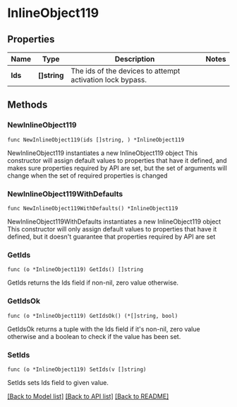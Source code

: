 # InlineObject119

## Properties

Name | Type | Description | Notes
------------ | ------------- | ------------- | -------------
**Ids** | **[]string** | The ids of the devices to attempt activation lock bypass. | 

## Methods

### NewInlineObject119

`func NewInlineObject119(ids []string, ) *InlineObject119`

NewInlineObject119 instantiates a new InlineObject119 object
This constructor will assign default values to properties that have it defined,
and makes sure properties required by API are set, but the set of arguments
will change when the set of required properties is changed

### NewInlineObject119WithDefaults

`func NewInlineObject119WithDefaults() *InlineObject119`

NewInlineObject119WithDefaults instantiates a new InlineObject119 object
This constructor will only assign default values to properties that have it defined,
but it doesn't guarantee that properties required by API are set

### GetIds

`func (o *InlineObject119) GetIds() []string`

GetIds returns the Ids field if non-nil, zero value otherwise.

### GetIdsOk

`func (o *InlineObject119) GetIdsOk() (*[]string, bool)`

GetIdsOk returns a tuple with the Ids field if it's non-nil, zero value otherwise
and a boolean to check if the value has been set.

### SetIds

`func (o *InlineObject119) SetIds(v []string)`

SetIds sets Ids field to given value.



[[Back to Model list]](../README.md#documentation-for-models) [[Back to API list]](../README.md#documentation-for-api-endpoints) [[Back to README]](../README.md)


